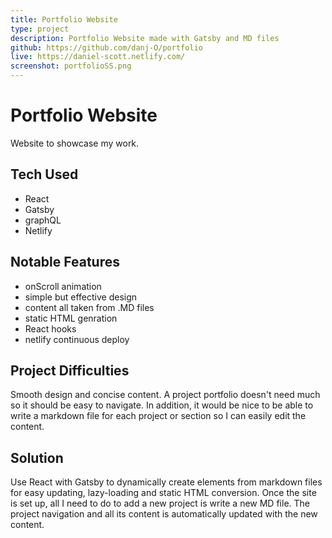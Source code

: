 ```yaml
---
title: Portfolio Website
type: project
description: Portfolio Website made with Gatsby and MD files
github: https://github.com/danj-O/portfolio
live: https://daniel-scott.netlify.com/
screenshot: portfolioSS.png
---
```


<h1> Portfolio Website </h1>
<p>Website to showcase my work.</p>

<div class="list-cat">
  <h2 class="tech-head">Tech Used</h2>
  <ul class='tech'>
    <li>React</li>
    <li>Gatsby</li>
    <li>graphQL</li>
    <li>Netlify</li>
  </ul>

</div>

<div class="list-cat">
  <h2 class="feature-head">Notable Features</h2>
  <ul class='features'>
    <li>onScroll animation</li>
    <li>simple but effective design</li>
    <li>content all taken from .MD files</li>
    <li>static HTML genration</li>
    <li>React hooks</li>
    <li>netlify continuous deploy</li>
  </ul>
</div>

<h2>Project Difficulties</h2>
<p>
  Smooth design and concise content.  A project portfolio doesn't need much so it should be easy to navigate.  In addition, it would be nice to be able to write a markdown file for each project or section so I can easily edit the content.
</p> 

<h2>Solution</h2>
<p>
  Use React with Gatsby to dynamically create elements from markdown files for easy updating, lazy-loading and static HTML conversion. Once the site is set up, all I need to do to add a new project is write a new MD file.  The project navigation and all its content is automatically updated with the new content.
</p>
